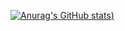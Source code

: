 [![Anurag's GitHub stats](https://github-readme-stats.vercel.app/api?username=aloekman27&hide=contribs,prs))](https://github.com/anuraghazra/github-readme-stats)

